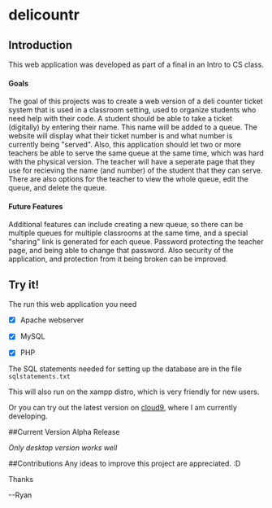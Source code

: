 # delicountr

## Introduction
This web application was developed as part of a final in an Intro to CS class.

#### Goals
The goal of this projects was to create a web version of a deli counter ticket system that is used in a classroom setting, used to 
organize students who need help with their code. A student should be able to take a ticket (digitally) by entering their name. 
This name will be added to a queue. The website will display what their ticket number is and what number is currently being "served".
Also, this application should let two or more teachers be able to serve the same queue at the same time, which was hard with the physical version. 
The teacher will have a seperate page that they use for recieving the name (and number) of the student that they can serve. 
There are also options for the teacher to view the whole queue, edit the queue, and delete the queue.


#### Future Features
Additional features can include creating a new queue, so there can be multiple queues for multiple classrooms at the same time, and a special "sharing" link is generated for each queue. 
Password protecting the teacher page, and being able to change that password. Also security of the application, and protection from it being broken can be improved. 

## Try it!
The run this web application you need
- [x] Apache webserver
- [x] MySQL 
- [x] PHP 


The SQL statements needed for setting up the database are in the file `sqlstatements.txt`

This will also run on the xampp distro, which is very friendly for new users. 
  
Or you can try out the latest version on [cloud9](https://delicountr-ryanmarten.c9users.io/), where I am currently developing. 

##Current Version
Alpha Release

*Only desktop version works well*

##Contributions
Any ideas to improve this project are appreciated. :D 

Thanks 

--Ryan 
